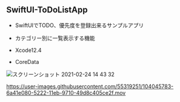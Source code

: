 ## SwiftUI-ToDoListApp
- SwiftUIでTODO、優先度を登録出来るサンプルアプリ
- カテゴリー別に一覧表示する機能

- Xcode12.4
- CoreData

![スクリーンショット 2021-02-24 14 43 32](https://user-images.githubusercontent.com/55319251/108953542-b8b21e00-76ae-11eb-96e0-072633f2dde6.png)


https://user-images.githubusercontent.com/55319251/104045783-6a41e080-5222-11eb-9710-49d8c405ce2f.mov
